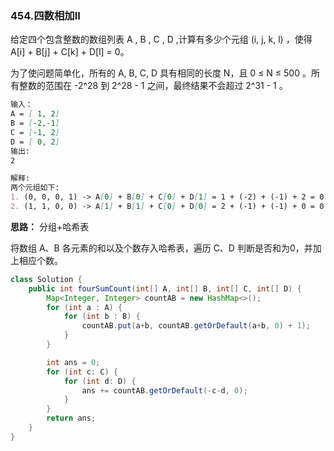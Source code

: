 ### 454.四数相加II

给定四个包含整数的数组列表 A , B , C , D ,计算有多少个元组 (i, j, k, l) ，使得 A[i] + B[j] + C[k] + D[l] = 0。

为了使问题简单化，所有的 A, B, C, D 具有相同的长度 N，且 0 ≤ N ≤ 500 。所有整数的范围在 -2^28 到 2^28 - 1 之间，最终结果不会超过 2^31 - 1 。

```markdown
输入：
A = [ 1, 2]
B = [-2,-1]
C = [-1, 2]
D = [ 0, 2]
输出:
2

解释:
两个元组如下:
1. (0, 0, 0, 1) -> A[0] + B[0] + C[0] + D[1] = 1 + (-2) + (-1) + 2 = 0
2. (1, 1, 0, 0) -> A[1] + B[1] + C[0] + D[0] = 2 + (-1) + (-1) + 0 = 0
```



**思路：** 分组+哈希表

将数组 A、B 各元素的和以及个数存入哈希表，遍历 C、D 判断是否和为0，并加上相应个数。

``` java
class Solution {
    public int fourSumCount(int[] A, int[] B, int[] C, int[] D) {
        Map<Integer, Integer> countAB = new HashMap<>();
        for (int a : A) {
            for (int b : B) {
                countAB.put(a+b, countAB.getOrDefault(a+b, 0) + 1);
            }
        }

        int ans = 0;
        for (int c: C) {
            for (int d: D) {
                ans += countAB.getOrDefault(-c-d, 0);
            }
        }
        return ans;
    }
}
```

